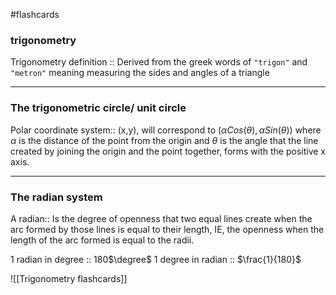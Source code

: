 #flashcards 
### trigonometry
Trigonometry definition :: Derived from the greek words of `"trigon"` and `"metron"`  meaning measuring the sides and angles of a triangle

---
### The trigonometric circle/ unit circle
Polar coordinate system:: (x,y), will correspond to $(\alpha Cos(\theta), \alpha Sin(\theta))$ where $\alpha$ is the distance of the point from the origin and $\theta$ is the angle that the line created by joining the origin and the point together, forms with the positive x axis.
<!--SR:!2023-07-15,4,270-->

---
### The radian system

A radian:: Is the degree of openness that two equal lines create when the arc formed by those lines is equal to their length, IE, the openness when the length of the arc formed is equal to the radii.
<!--SR:!2023-08-13,26,290-->

1 radian in degree :: 180$\degree$ 
1 degree in radian :: $\frac{1}{180}$








![[Trigonometry flashcards]]


